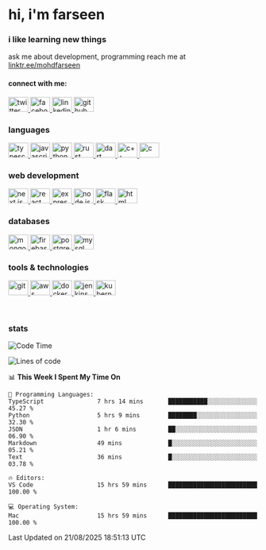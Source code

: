 <h1>hi, i'm farseen</h1>
<h3>i like learning new things</h3>
ask me about development, programming  
reach me at <a href="https://linktr.ee/mohdfarseen" target="_blank">linktr.ee/mohdfarseen</a>

<h4>connect with me:</h4>
<p>
  <a href="https://twitter.com/farseenmanekhan" target="_blank">
    <picture>
      <source media="(prefers-color-scheme: dark)" srcset="https://api.iconify.design/simple-icons:twitter.svg?color=white" />
      <source media="(prefers-color-scheme: light)" srcset="https://api.iconify.design/simple-icons:twitter.svg?color=black" />
      <img src="https://api.iconify.design/simple-icons:twitter.svg" alt="twitter" height="30" width="40" />
    </picture>
  </a>
  <a href="https://fb.com/mohammad.manekhan.9" target="_blank">
    <picture>
      <source media="(prefers-color-scheme: dark)" srcset="https://api.iconify.design/simple-icons:facebook.svg?color=white" />
      <source media="(prefers-color-scheme: light)" srcset="https://api.iconify.design/simple-icons:facebook.svg?color=black" />
      <img src="https://api.iconify.design/simple-icons:facebook.svg" alt="facebook" height="30" width="40" />
    </picture>
  </a>
  <a href="https://www.linkedin.com/in/mohammad-farseen-manekhan-2419531a7/" target="_blank">
    <picture>
      <source media="(prefers-color-scheme: dark)" srcset="https://api.iconify.design/simple-icons:linkedin.svg?color=white" />
      <source media="(prefers-color-scheme: light)" srcset="https://api.iconify.design/simple-icons:linkedin.svg?color=black" />
      <img src="https://api.iconify.design/simple-icons:linkedin.svg" alt="linkedin" height="30" width="40" />
    </picture>
  </a>
  <a href="https://github.com/farseenmanekhan1232" target="_blank">
    <picture>
      <source media="(prefers-color-scheme: dark)" srcset="https://api.iconify.design/simple-icons:github.svg?color=white" />
      <source media="(prefers-color-scheme: light)" srcset="https://api.iconify.design/simple-icons:github.svg?color=black" />
      <img src="https://api.iconify.design/simple-icons:github.svg" alt="github" height="30" width="40" />
    </picture>
  </a>
</p>

<h3>languages</h3>
<p>
  <a href="https://www.typescriptlang.org/" target="_blank">
    <picture>
      <source media="(prefers-color-scheme: dark)" srcset="https://api.iconify.design/logos:typescript-icon.svg?color=white" />
      <source media="(prefers-color-scheme: light)" srcset="https://api.iconify.design/logos:typescript-icon.svg?color=black" />
      <img src="https://api.iconify.design/logos:typescript-icon.svg" alt="typescript" height="30" width="40" />
    </picture>
  </a>
  <a href="https://developer.mozilla.org/en-US/docs/Web/JavaScript" target="_blank">
    <picture>
      <source media="(prefers-color-scheme: dark)" srcset="https://api.iconify.design/logos:javascript.svg?color=white" />
      <source media="(prefers-color-scheme: light)" srcset="https://api.iconify.design/logos:javascript.svg?color=black" />
      <img src="https://api.iconify.design/logos:javascript.svg" alt="javascript" height="30" width="40" />
    </picture>
  </a>
  <a href="https://www.python.org/" target="_blank">
    <picture>
      <source media="(prefers-color-scheme: dark)" srcset="https://api.iconify.design/logos:python.svg?color=white" />
      <source media="(prefers-color-scheme: light)" srcset="https://api.iconify.design/logos:python.svg?color=black" />
      <img src="https://api.iconify.design/logos:python.svg" alt="python" height="30" width="40" />
    </picture>
  </a>
  <a href="https://www.rust-lang.org/" target="_blank">
    <picture>
      <source media="(prefers-color-scheme: dark)" srcset="https://api.iconify.design/logos:rust.svg?color=white" />
      <source media="(prefers-color-scheme: light)" srcset="https://api.iconify.design/logos:rust.svg?color=black" />
      <img src="https://api.iconify.design/logos:rust.svg" alt="rust" height="30" width="40" />
    </picture>
  </a>
  <a href="https://dart.dev/" target="_blank">
    <picture>
      <source media="(prefers-color-scheme: dark)" srcset="https://api.iconify.design/logos:dart.svg?color=white" />
      <source media="(prefers-color-scheme: light)" srcset="https://api.iconify.design/logos:dart.svg?color=black" />
      <img src="https://api.iconify.design/logos:dart.svg" alt="dart" height="30" width="40" />
    </picture>
  </a>
  <a href="https://isocpp.org/" target="_blank">
    <picture>
      <source media="(prefers-color-scheme: dark)" srcset="https://api.iconify.design/logos:c-plusplus.svg?color=white" />
      <source media="(prefers-color-scheme: light)" srcset="https://api.iconify.design/logos:c-plusplus.svg?color=black" />
      <img src="https://api.iconify.design/logos:c-plusplus.svg" alt="c++" height="30" width="40" />
    </picture>
  </a>
  <a href="https://en.wikipedia.org/wiki/C_(programming_language)" target="_blank">
    <picture>
      <source media="(prefers-color-scheme: dark)" srcset="https://api.iconify.design/logos:c.svg?color=white" />
      <source media="(prefers-color-scheme: light)" srcset="https://api.iconify.design/logos:c.svg?color=black" />
      <img src="https://api.iconify.design/logos:c.svg" alt="c" height="30" width="40" />
    </picture>
  </a>
</p>

<h3>web development</h3>
<p>
  <a href="https://nextjs.org/" target="_blank">
    <picture>
      <source media="(prefers-color-scheme: dark)" srcset="https://api.iconify.design/logos:nextjs-icon.svg?color=white" />
      <source media="(prefers-color-scheme: light)" srcset="https://api.iconify.design/logos:nextjs-icon.svg?color=black" />
      <img src="https://api.iconify.design/logos:nextjs-icon.svg" alt="next.js" height="30" width="40" />
    </picture>
  </a>
  <a href="https://reactjs.org/" target="_blank">
    <picture>
      <source media="(prefers-color-scheme: dark)" srcset="https://api.iconify.design/logos:react.svg?color=white" />
      <source media="(prefers-color-scheme: light)" srcset="https://api.iconify.design/logos:react.svg?color=black" />
      <img src="https://api.iconify.design/logos:react.svg" alt="react" height="30" width="40" />
    </picture>
  </a>
  <a href="https://expressjs.com/" target="_blank">
    <picture>
      <source media="(prefers-color-scheme: dark)" srcset="https://api.iconify.design/simple-icons:express.svg?color=white" />
      <source media="(prefers-color-scheme: light)" srcset="https://api.iconify.design/simple-icons:express.svg?color=black" />
      <img src="https://api.iconify.design/simple-icons:express.svg" alt="express.js" height="30" width="40" />
    </picture>
  </a>
  <a href="https://nodejs.org/" target="_blank">
    <picture>
      <source media="(prefers-color-scheme: dark)" srcset="https://api.iconify.design/logos:nodejs-icon.svg?color=white" />
      <source media="(prefers-color-scheme: light)" srcset="https://api.iconify.design/logos:nodejs-icon.svg?color=black" />
      <img src="https://api.iconify.design/logos:nodejs-icon.svg" alt="node.js" height="30" width="40" />
    </picture>
  </a>
  <a href="https://flask.palletsprojects.com/" target="_blank">
    <picture>
      <source media="(prefers-color-scheme: dark)" srcset="https://api.iconify.design/simple-icons:flask.svg?color=white" />
      <source media="(prefers-color-scheme: light)" srcset="https://api.iconify.design/simple-icons:flask.svg?color=black" />
      <img src="https://api.iconify.design/simple-icons:flask.svg" alt="flask" height="30" width="40" />
    </picture>
  </a>
  <a href="https://developer.mozilla.org/en-US/docs/Web/HTML" target="_blank">
    <picture>
      <source media="(prefers-color-scheme: dark)" srcset="https://api.iconify.design/logos:html-5.svg?color=white" />
      <source media="(prefers-color-scheme: light)" srcset="https://api.iconify.design/logos:html-5.svg?color=black" />
      <img src="https://api.iconify.design/logos:html-5.svg" alt="html" height="30" width="40" />
    </picture>
  </a>
</p>


<h3>databases</h3>
<p>
  <a href="https://www.mongodb.com/" target="_blank">
    <picture>
      <source media="(prefers-color-scheme: dark)" srcset="https://api.iconify.design/logos:mongodb-icon.svg?color=white" />
      <source media="(prefers-color-scheme: light)" srcset="https://api.iconify.design/logos:mongodb-icon.svg?color=black" />
      <img src="https://api.iconify.design/logos:mongodb-icon.svg" alt="mongodb" height="30" width="40" />
    </picture>
  </a>
  <a href="https://firebase.google.com/" target="_blank">
    <picture>
      <source media="(prefers-color-scheme: dark)" srcset="https://api.iconify.design/logos:firebase.svg?color=white" />
      <source media="(prefers-color-scheme: light)" srcset="https://api.iconify.design/logos:firebase.svg?color=black" />
      <img src="https://api.iconify.design/logos:firebase.svg" alt="firebase" height="30" width="40" />
    </picture>
  </a>
  <a href="https://www.postgresql.org/" target="_blank">
    <picture>
      <source media="(prefers-color-scheme: dark)" srcset="https://api.iconify.design/logos:postgresql.svg?color=white" />
      <source media="(prefers-color-scheme: light)" srcset="https://api.iconify.design/logos:postgresql.svg?color=black" />
      <img src="https://api.iconify.design/logos:postgresql.svg" alt="postgresql" height="30" width="40" />
    </picture>
  </a>
  <a href="https://www.mysql.com/" target="_blank">
    <picture>
      <source media="(prefers-color-scheme: dark)" srcset="https://api.iconify.design/logos:mysql-icon.svg?color=white" />
      <source media="(prefers-color-scheme: light)" srcset="https://api.iconify.design/logos:mysql-icon.svg?color=black" />
      <img src="https://api.iconify.design/logos:mysql-icon.svg" alt="mysql" height="30" width="40" />
    </picture>
  </a>
</p>

<h3>tools & technologies</h3>
<p>
  <a href="https://git-scm.com/" target="_blank">
    <picture>
      <source media="(prefers-color-scheme: dark)" srcset="https://api.iconify.design/logos:git-icon.svg?color=white" />
      <source media="(prefers-color-scheme: light)" srcset="https://api.iconify.design/logos:git-icon.svg?color=black" />
      <img src="https://api.iconify.design/logos:git-icon.svg" alt="git" height="30" width="40" />
    </picture>
  </a>
  <a href="https://aws.amazon.com/" target="_blank">
    <picture>
      <source media="(prefers-color-scheme: dark)" srcset="https://api.iconify.design/logos:aws.svg?color=white" />
      <source media="(prefers-color-scheme: light)" srcset="https://api.iconify.design/logos:aws.svg?color=black" />
      <img src="https://api.iconify.design/logos:aws.svg" alt="aws" height="30" width="40" />
    </picture>
  </a>
  <a href="https://www.docker.com/" target="_blank">
    <picture>
      <source media="(prefers-color-scheme: dark)" srcset="https://api.iconify.design/logos:docker-icon.svg?color=white" />
      <source media="(prefers-color-scheme: light)" srcset="https://api.iconify.design/logos:docker-icon.svg?color=black" />
      <img src="https://api.iconify.design/logos:docker-icon.svg" alt="docker" height="30" width="40" />
    </picture>
  </a>
  <a href="https://www.jenkins.io/" target="_blank">
    <picture>
      <source media="(prefers-color-scheme: dark)" srcset="https://api.iconify.design/logos:jenkins.svg?color=white" />
      <source media="(prefers-color-scheme: light)" srcset="https://api.iconify.design/logos:jenkins.svg?color=black" />
      <img src="https://api.iconify.design/logos:jenkins.svg" alt="jenkins" height="30" width="40" />
    </picture>
  </a>
  <a href="https://kubernetes.io/" target="_blank">
    <picture>
      <source media="(prefers-color-scheme: dark)" srcset="https://api.iconify.design/logos:kubernetes.svg?color=white" />
      <source media="(prefers-color-scheme: light)" srcset="https://api.iconify.design/logos:kubernetes.svg?color=black" />
      <img src="https://api.iconify.design/logos:kubernetes.svg" alt="kubernetes" height="30" width="40" />
    </picture>
  </a>
</p>

<br/>



<h3>stats</h3>


<!--START_SECTION:waka-->
![Code Time](http://img.shields.io/badge/Code%20Time-937%20hrs%2054%20mins-blue)

![Lines of code](https://img.shields.io/badge/From%20Hello%20World%20I%27ve%20Written-7.0%20million%20lines%20of%20code-blue)

📊 **This Week I Spent My Time On** 

```text
💬 Programming Languages: 
TypeScript               7 hrs 14 mins       ███████████░░░░░░░░░░░░░░   45.27 % 
Python                   5 hrs 9 mins        ████████░░░░░░░░░░░░░░░░░   32.30 % 
JSON                     1 hr 6 mins         ██░░░░░░░░░░░░░░░░░░░░░░░   06.90 % 
Markdown                 49 mins             █░░░░░░░░░░░░░░░░░░░░░░░░   05.21 % 
Text                     36 mins             █░░░░░░░░░░░░░░░░░░░░░░░░   03.78 % 

🔥 Editors: 
VS Code                  15 hrs 59 mins      █████████████████████████   100.00 % 

💻 Operating System: 
Mac                      15 hrs 59 mins      █████████████████████████   100.00 % 
```


 Last Updated on 21/08/2025 18:51:13 UTC
<!--END_SECTION:waka-->
